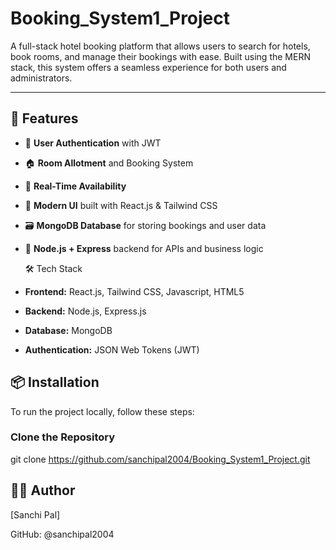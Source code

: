 # Booking_System1_Project
A full-stack hotel booking platform that allows users to search for hotels, book rooms, and manage their bookings with ease. Built using the MERN stack, this system offers a seamless experience for both users and administrators.

---

## 🚀 Features

- 🔐 **User Authentication** with JWT
- 🏠 **Room Allotment** and Booking System
- 🧾 **Real-Time Availability**
- 🎨 **Modern UI** built with React.js & Tailwind CSS
- 🗃️ **MongoDB Database** for storing bookings and user data
- 🧩 **Node.js + Express** backend for APIs and business logic


  🛠 Tech Stack

- **Frontend:** React.js, Tailwind CSS, Javascript, HTML5
- **Backend:** Node.js, Express.js
- **Database:** MongoDB
- **Authentication:** JSON Web Tokens (JWT)

## 📦 Installation

To run the project locally, follow these steps:

###  Clone the Repository

git clone https://github.com/sanchipal2004/Booking_System1_Project.git


## 👨‍💻 Author

[Sanchi Pal]

GitHub: @sanchipal2004
